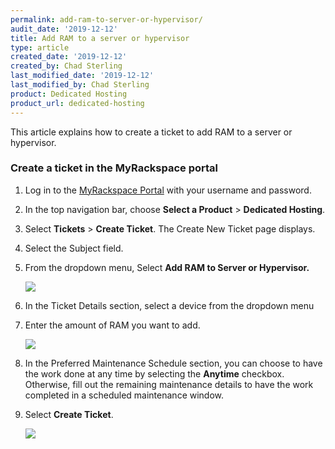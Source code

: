 ```yaml
---
permalink: add-ram-to-server-or-hypervisor/
audit_date: '2019-12-12'
title: Add RAM to a server or hypervisor
type: article
created_date: '2019-12-12'
created_by: Chad Sterling
last_modified_date: '2019-12-12'
last_modified_by: Chad Sterling
product: Dedicated Hosting
product_url: dedicated-hosting
---
```


This article explains how to create a ticket to add RAM to a server or hypervisor. 

### Create a ticket in the MyRackspace portal

1. Log in to the [MyRackspace Portal](https://login.rackspace.com/login) with your username and
   password.

2. In the top navigation bar, choose **Select a Product** > **Dedicated Hosting**.

3. Select **Tickets** > **Create Ticket**. The Create New Ticket page displays. 

4. Select the Subject field.

5. From the dropdown menu, Select **Add RAM to Server or Hypervisor.**

   <img src="{% asset_path dedicated-hosting/add-ram-to-server-or-hypervisor/addram1.png %}" />

6. In the Ticket Details section, select a device from the dropdown menu 

7. Enter the amount of RAM you want to add. 

   <img src="{% asset_path dedicated-hosting/add-ram-to-server-or-hypervisor/addram2.png %}" />

8. In the Preferred Maintenance Schedule section, you can choose to have the work done at any time by
   selecting the **Anytime** checkbox.  Otherwise, fill out the remaining maintenance details to
   have the work completed in a scheduled maintenance window. 

9. Select **Create Ticket**.

   <img src="{% asset_path dedicated-hosting/add-ram-to-server-or-hypervisor/addram3.png %}" />
